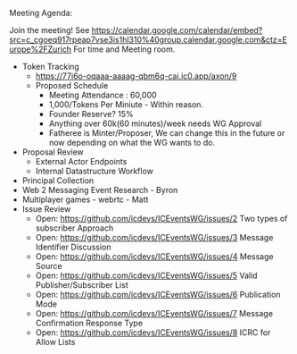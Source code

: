 Meeting Agenda:

Join the meeting! See https://calendar.google.com/calendar/embed?src=c_cgoeq917rpeap7vse3is1hl310%40group.calendar.google.com&ctz=Europe%2FZurich For time and Meeting room.

- Token Tracking
   - https://77i6o-oqaaa-aaaag-qbm6q-cai.ic0.app/axon/9
   - Proposed Schedule
     - Meeting Attendance : 60,000
     - 1,000/Tokens Per Miniute - Within reason.
     - Founder Reserve? 15%
     - Anything over 60k(60 minutes)/week needs WG Approval
     - Fatheree is Minter/Proposer, We can change this in the future or now depending on what the WG wants to do.
- Proposal Review
   - External Actor Endpoints
   - Internal Datastructure Workflow
- Principal Collection
- Web 2 Messaging Event Research - Byron
- Multiplayer games - webrtc - Matt
- Issue Review
   - Open: https://github.com/icdevs/ICEventsWG/issues/2    Two types of subscriber Approach
   - Open: https://github.com/icdevs/ICEventsWG/issues/3    Message Identifier Discussion
   - Open: https://github.com/icdevs/ICEventsWG/issues/4    Message Source
   - Open: https://github.com/icdevs/ICEventsWG/issues/5    Valid Publisher/Subscriber List
   - Open: https://github.com/icdevs/ICEventsWG/issues/6    Publication Mode
   - Open: https://github.com/icdevs/ICEventsWG/issues/7    Message Confirmation Response Type
   - Open: https://github.com/icdevs/ICEventsWG/issues/8    ICRC for Allow Lists

     
